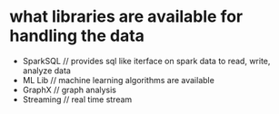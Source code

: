 # what libraries are available for handling the data
* SparkSQL  // provides sql like iterface on spark data to read, write, analyze data
* ML Lib // machine learning algorithms are available
* GraphX  // graph analysis
* Streaming // real time stream
